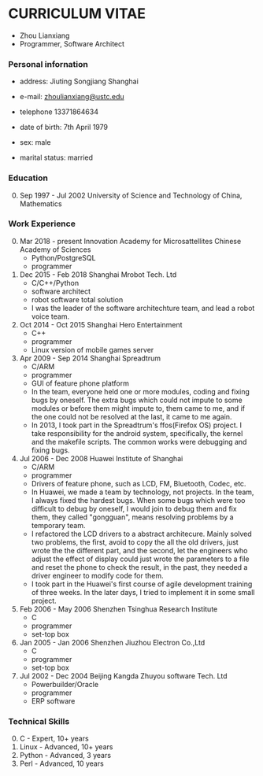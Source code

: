 # CURRICULUM VITAE

- Zhou Lianxiang
- Programmer, Software Architect

### Personal infornation

- address: Jiuting Songjiang Shanghai
- e-mail: zhoulianxiang@ustc.edu
- telephone 13371864634

- date of birth: 7th April 1979
- sex: male
- marital status: married

### Education

0. Sep 1997 - Jul 2002 University of Science and Technology of China, Mathematics

### Work Experience

0. Mar 2018 - present Innovation Academy for Microsattellites Chinese Academy of Sciences
    - Python/PostgreSQL
    - programmer
0. Dec 2015 - Feb 2018 Shanghai Mrobot Tech. Ltd
    - C/C++/Python
    - software architect
    - robot software total solution
    - I was the leader of the software architechture team, and lead a robot voice team.
0. Oct 2014 - Oct 2015 Shanghai Hero Entertainment
    - C++
    - programmer
    - Linux version of mobile games server 
0. Apr 2009 - Sep 2014 Shanghai Spreadtrum
    - C/ARM
    - programmer
    - GUI of feature phone platform
    - In the team, everyone held one or more modules, coding and fixing bugs by oneself. The extra bugs which could not impute to some modules or before them might impute to, them came to me, and if the one could not be resolved at the last, it came to me again.
    - In 2013, I took part in the Spreadtrum's ffos(Firefox OS) project. I take responsibility for the android system, specifically, the kernel and the makefile scripts. The common works were debugging and fixing bugs.
0. Jul 2006 - Dec 2008 Huawei Institute of Shanghai
    - C/ARM
    - programmer
    - Drivers of feature phone, such as LCD, FM, Bluetooth, Codec, etc.
    - In Huawei, we made a team by technology, not projects. In the team, I always fixed the hardest bugs. When some bugs which were too difficult to debug by oneself, I would join to debug them and fix them, they called "gongguan", means resolving problems by a temporary team.
    - I refactored the LCD drivers to a abstract architecure. Mainly solved two problems, the first, avoid to copy the all the old drivers, just wrote the the different part, and the second, let the engineers who adjust the effect of display could just wrote the parameters to a file and reset the phone to check the result, in the past, they needed a driver engineer to modify code for them.
    - I took part in the Huawei's first course of agile development training of three weeks. In the later days, I tried to implement it in some small project.
0. Feb 2006 - May 2006 Shenzhen Tsinghua Research Institute
    - C
    - programmer
    - set-top box
0. Jan 2005 - Jan 2006 Shenzhen Jiuzhou Electron Co.,Ltd
    - C
    - programmer
    - set-top box
0. Jul 2002 - Dec 2004 Beijing Kangda Zhuyou software Tech. Ltd
    - Powerbuilder/Oracle
    - programmer
    - ERP software

### Technical Skills

0. C -  Expert, 10+ years
0. Linux - Advanced, 10+ years
0. Python - Advanced, 3 years
0. Perl - Advanced, 10 years
